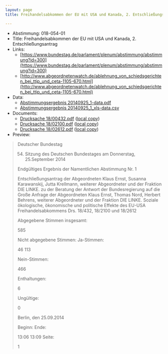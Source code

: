 ```yaml
---
layout: page
title: Freihandelsabkommen der EU mit USA und Kanada, 2. Entschließungsantrag

---
```


* Abstimmung: 018-054-01
* Title: Freihandelsabkommen der EU mit USA und Kanada, 2. Entschließungsantrag
* Links: 
    * [https://www.bundestag.de/parlament/plenum/abstimmung/abstimmung?id=300](https://www.bundestag.de/parlament/plenum/abstimmung/abstimmung?id=300)
    * [http://www.abgeordnetenwatch.de/ablehnung_von_schiedsgerichten_bei_ttip_und_ceta-1105-670.html](http://www.abgeordnetenwatch.de/ablehnung_von_schiedsgerichten_bei_ttip_und_ceta-1105-670.html)
* Data: 
    * [Abstimmungsergebnis 20140925_1-data.pdf](/res/abstimmungsliste/20140925_1-data.pdf)
    * [Abstimmungsergebnis 20140925_1_xls-data.csv](/res/abstimmungsliste/analyses/20140925_1_xls-data.csv)
* Documents: 
    * [Drucksache 18/00432.pdf](http://dip21.bundestag.de/dip21/btd/18/004/1800432.pdf) ([local copy](/res/abstimmungsdaten/018-054-01/1800432.pdf))
    * [Drucksache 18/02100.pdf](http://dip21.bundestag.de/dip21/btd/18/021/1802100.pdf) ([local copy](/res/abstimmungsdaten/018-054-01/1802100.pdf))
    * [Drucksache 18/02612.pdf](http://dip21.bundestag.de/dip21/btd/18/026/1802612.pdf) ([local copy](/res/abstimmungsdaten/018-054-01/1802612.pdf))
* Preview: 
> Deutscher Bundestag
> 
> 54. Sitzung des Deutschen Bundestages
> am Donnerstag, 25.September 2014
> 
> Endgültiges Ergebnis der Namentlichen Abstimmung Nr. 1
> 
> Entschließungsantrag der Abgeordneten Klaus Ernst, Susanna Karawanskij, Jutta
> Krellmann, weiterer Abgeordneter und der Fraktion DIE LINKE.
> zu der Beratung der Antwort der Bundesregierung auf die Große Anfrage der Abgeordneten
> Klaus Ernst, Thomas Nord, Herbert Behrens, weiterer Abgeordneter und der Fraktion DIE
> LINKE.
> Soziale ökologische, ökonomische und politische Effekte des EU-USA
> Freihandelsabkommens
> Drs. 18/432, 18/2100 und 18/2612
> 
> Abgegebene Stimmen insgesamt:
> 
> 585
> 
> Nicht abgegebene Stimmen:
> Ja-Stimmen:
> 
> 46
> 113
> 
> Nein-Stimmen:
> 
> 466
> 
> Enthaltungen:
> 
> 6
> 
> Ungültige:
> 
> 0
> 
> Berlin, den 25.09.2014
> 
> Beginn:
> Ende:
> 
> 13:06
> 13:09
> Seite:
> 
> 1
> 
> 
